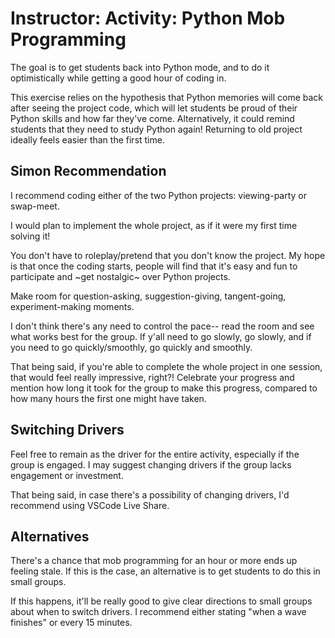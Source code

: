 # Instructor: Activity: Python Mob Programming

The goal is to get students back into Python mode, and to do it optimistically while getting a good hour of coding in.

This exercise relies on the hypothesis that Python memories will come back after seeing the project code, which will let students be proud of their Python skills and how far they've come. Alternatively, it could remind students that they need to study Python again! Returning to old project ideally feels easier than the first time.

## Simon Recommendation

I recommend coding either of the two Python projects: viewing-party or swap-meet.

I would plan to implement the whole project, as if it were my first time solving it!

You don't have to roleplay/pretend that you don't know the project. My hope is that once the coding starts, people will find that it's easy and fun to participate and ~get nostalgic~ over Python projects.

Make room for question-asking, suggestion-giving, tangent-going, experiment-making moments.

I don't think there's any need to control the pace-- read the room and see what works best for the group. If y'all need to go slowly, go slowly, and if you need to go quickly/smoothly, go quickly and smoothly.

That being said, if you're able to complete the whole project in one session, that would feel really impressive, right?! Celebrate your progress and mention how long it took for the group to make this progress, compared to how many hours the first one might have taken.

## Switching Drivers

Feel free to remain as the driver for the entire activity, especially if the group is engaged. I may suggest changing drivers if the group lacks engagement or investment.

That being said, in case there's a possibility of changing drivers, I'd recommend using VSCode Live Share.

## Alternatives

There's a chance that mob programming for an hour or more ends up feeling stale. If this is the case, an alternative is to get students to do this in small groups.

If this happens, it'll be really good to give clear directions to small groups about when to switch drivers. I recommend either stating "when a wave finishes" or every 15 minutes.
